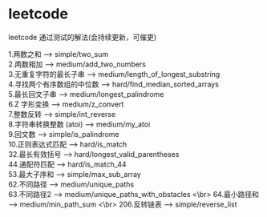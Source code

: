 # leetcode
leetcode 通过测试的解法(会持续更新，可催更)

1.两数之和  --> simple/two_sum </br>
2.两数相加  --> medium/add_two_numbers </br>
3.无重复字符的最长子串  --> medium/length_of_longest_substring </br>
4.寻找两个有序数组的中位数  --> hard/find_median_sorted_arrays </br>
5.最长回文子串  --> medium/longest_palindrome </br>
6.Z 字形变换  --> medium/z_convert </br>
7.整数反转  --> simple/int_reverse </br>
8.字符串转换整数 (atoi)  --> medium/my_atoi </br>
9.回文数  --> simple/is_palindrome </br>
10.正则表达式匹配  --> hard/is_match </br>
32.最长有效括号  --> hard/longest_valid_parentheses </br>
44.通配符匹配  --> hard/is_match_44 </br>
53.最大子序和  --> simple/max_sub_array </br>
62.不同路径  --> medium/unique_paths </br>
63.不同路径2  --> medium/unique_paths_with_obstacles <\br>
64.最小路径和  --> medium/min_path_sum <\br>
206.反转链表  --> simple/reverse_list </br>
